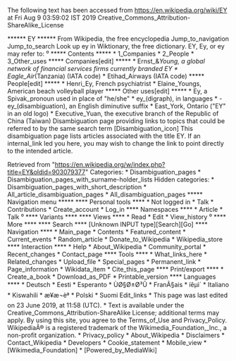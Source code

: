 The following text has been accessed from https://en.wikipedia.org/wiki/EY at Fri Aug 9 03:59:02 IST 2019
Creative_Commons_Attribution-ShareAlike_License




















****** EY ******
From Wikipedia, the free encyclopedia
Jump_to_navigation Jump_to_search
 Look up ey in Wiktionary, the free dictionary.
EY, Ey, or ey may refer to:
⁰
***** Contents *****
    * 1_Companies
    * 2_People
    * 3_Other_uses
***** Companies[edit] *****
    * Ernst_&_Young, a global network of financial services firms currently
      branded EY
    * Eagle_Air_(Tanzania) (IATA code)
    * Etihad_Airways (IATA code)
***** People[edit] *****
    * Henri_Ey, French psychiatrist
    * Elaine_Youngs, American beach volleyball player
***** Other uses[edit] *****
    * Ey, a Spivak_pronoun used in place of "he/she"
    * ey_(digraph), in languages
    * -ey_(disambiguation), an English diminutive suffix
    * East_York, Ontario ("EY" in an old logo)
    * Executive_Yuan, the executive branch of the Republic of China (Taiwan)
                      Disambiguation page providing links to topics that could
                      be referred to by the same search term
[Disambiguation_icon] This disambiguation page lists articles associated with
                      the title EY.
                      If an internal_link led you here, you may wish to change
                      the link to point directly to the intended article.

Retrieved from "https://en.wikipedia.org/w/index.php?title=EY&oldid=903079377"
Categories:
    * Disambiguation_pages
    * Disambiguation_pages_with_surname-holder_lists
Hidden categories:
    * Disambiguation_pages_with_short_description
    * All_article_disambiguation_pages
    * All_disambiguation_pages
***** Navigation menu *****
**** Personal tools ****
    * Not logged in
    * Talk
    * Contributions
    * Create_account
    * Log_in
**** Namespaces ****
    * Article
    * Talk
⁰
**** Variants ****
**** Views ****
    * Read
    * Edit
    * View_history
⁰
**** More ****
**** Search ****
[Unknown INPUT type][Search][Go]
**** Navigation ****
    * Main_page
    * Contents
    * Featured_content
    * Current_events
    * Random_article
    * Donate_to_Wikipedia
    * Wikipedia_store
**** Interaction ****
    * Help
    * About_Wikipedia
    * Community_portal
    * Recent_changes
    * Contact_page
**** Tools ****
    * What_links_here
    * Related_changes
    * Upload_file
    * Special_pages
    * Permanent_link
    * Page_information
    * Wikidata_item
    * Cite_this_page
**** Print/export ****
    * Create_a_book
    * Download_as_PDF
    * Printable_version
**** Languages ****
    * Deutsch
    * Eesti
    * Esperanto
    * ÙØ§Ø±Ø³Û
    * FranÃ§ais
    * íêµ­ì´
    * Italiano
    * Kiswahili
    * æ¥æ¬èª
    * Polski
    * Suomi
Edit_links
    * This page was last edited on 23 June 2019, at 11:58 (UTC).
    * Text is available under the Creative_Commons_Attribution-ShareAlike
      License; additional terms may apply. By using this site, you agree to the
      Terms_of_Use and Privacy_Policy. WikipediaÂ® is a registered trademark of
      the Wikimedia_Foundation,_Inc., a non-profit organization.
    * Privacy_policy
    * About_Wikipedia
    * Disclaimers
    * Contact_Wikipedia
    * Developers
    * Cookie_statement
    * Mobile_view
    * [Wikimedia_Foundation]
    * [Powered_by_MediaWiki]
